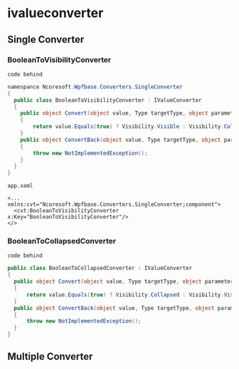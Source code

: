# ivalueconverter
## Single Converter

### BooleanToVisibilityConverter
`code behind`
```csharp
namespance Ncoresoft.Wpfbase.Converters.SingleConverter
{
  public class BooleanToVisibilityConverter : IValueConverter
  {
    public object Convert(object value, Type targetType, object parameter, CultureInfo culture)
    {
        return value.Equals(true) ? Visibility.Visible : Visibility.Collapsed;
    }
    public object ConvertBack(object value, Type targetType, object parameter, CultureInfo culture)
    {
        throw new NotImplementedException();
    }
  }
}
```
`app.xaml`
```xaml
<... xmlns:cvt="Ncoresoft.Wpfbase.Converters.SingleConverter;component">
  <cvt:BooleanToVisibilityConverter x:Key="BooleanToVisibilityConverter"/>
</>
```

### BooleanToCollapsedConverter
`code behind`
```csharp
public class BooleanToCollapsedConverter : IValueConverter
{
  public object Convert(object value, Type targetType, object parameter, CultureInfo culture)
  {
      return value.Equals(true) ? Visibility.Collapsed : Visibility.Visible;
  }
  public object ConvertBack(object value, Type targetType, object parameter, CultureInfo culture)
  {
      throw new NotImplementedException();
  }
}
```

## Multiple Converter
